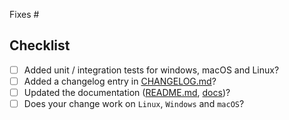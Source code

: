 Fixes #

## Checklist

 - [ ] Added unit / integration tests for windows, macOS and Linux? 
 - [ ] Added a changelog entry in [CHANGELOG.md](https://github.com/commander-cli/commander/blob/master/CHANGELOG.md)?
 - [ ] Updated the documentation ([README.md](https://github.com/commander-cli/commander/blob/master/README.md), [docs](https://github.com/commander-cli/commander/blob/master/docs))?
 - [ ] Does your change work on `Linux`, `Windows` and `macOS`?